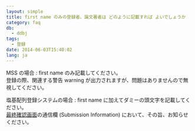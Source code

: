 ```yaml
---
layout: simple
title: first name のみの登録者、論文著者は どのように記載すれば よいでしょうか
category: faq
db:
  - ddbj
tags: 
  - 登録
date: 2014-06-03T15:40:02
lang: ja
---
```


MSS の場合
: first name のみ記載してください。    
登録の際、関連する警告 warning が出力されますが、問題はありませんので無視してください。

塩基配列登録システム<!-- Nucleotide Sequence Submission System -->の場合
: first name に加えてダミーの頭文字を記載してください。    
[最終確認画面](/ddbj/web-submission-help.html#flow-7a)の通信欄 (Submission Information) において、その旨、お知らせください。

